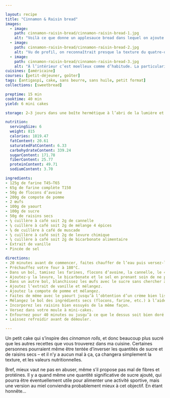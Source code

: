 ```yaml
---

layout: recipe
title: "Cinnamon & Raisin bread"
images:
  - image:
    path: cinnamon-raisin-bread/cinnamon-raisin-bread-1.jpg
    alt: "Voilà ce que donne un applesauce bread dans lequel on ajoute beaucoup de sucre. C’est tout boursoufflé."
  - image:
    path: cinnamon-raisin-bread/cinnamon-raisin-bread-2.jpg
    alt: "Vu de profil, on reconnaîtrait presque la texture du quatre-quart, friable."
  - image:
    path: cinnamon-raisin-bread/cinnamon-raisin-bread-3.jpg
    alt: "À l’intérieur c’est moelleux comme d’habitude. La particularité, c’est que la croûte est beaucoup plus molle."
cuisines: [américaine]
courses: [petit-déjeuner, goûter]
tags: [antigaspi, cake, sans beurre, sans huile, petit format]
collections: [sweetbread]

preptime: 15 min
cooktime: 40 min
yield: 6 mini cakes

storage: 2–3 jours dans une boîte hermétique à l’abri de la lumière et de la chaleur. 5 jours au frigo. 2 mois au congélateur.

nutrition:
  servingSize: 6
  weight: 815
  calories: 1819.47
  fatContent: 20.61
  saturatedFatContent: 6.33
  carbohydrateContent: 339.24
  sugarContent: 171.78
  fiberContent: 25.77
  proteinContent: 49.71
  sodiumContent: 3.70

ingredients:
- 125g de farine T45–T65
- 65g de farine complète T150
- 50g de flocons d’avoine
- 200g de compote de pomme 
- 2 œufs
- 100g de yaourt
- 100g de sucre
- 50g de raisins secs
- ¼ cuillère à café soit 2g de cannelle
- ¼ cuillère à café soit 2g de mélange 4 épices
- ⅛ de cuillère à café de muscade
- ¼ cuillère à café soit 2g de levure chimique
- ¼ cuillère à café soit 2g de bicarbonate alimentaire
- Extrait de vanille 
- Pincée de sel 

directions:
- 20 minutes avant de commencer, faites chauffer de l’eau puis versez-la dans un bol avec les raisins pour les réhydrater.
- Préchauffez votre four à 180°C.
- Dans un bol, tamisez les farines, flocons d’avoine, la cannelle, le 4 épices et la muscade. Mélangez. 
- Ajoutez-y la levure, le bicarbonate et le sel en prenant soin de ne pas les mettre en contact pour le moment. Réservez.
- Dans un autre bol, blanchissez les œufs avec le sucre sans chercher à y apporter trop de volume. 
- Ajoutez l’extrait de vanille et mélangez.
- Ajoutez la compote de pomme et mélangez.
- Faites de même avec le yaourt jusqu’à l’obtention d’un crème bien lisse.
- Mélangez le bol des ingrédients secs (flocons, farine, etc.) à l’aide d’un fouet puis incorporez le en 2 fois dans le bol des ingrédients humides à l’aide d’une maryse.
- Incorporez les raisins bien essuyés de la même façon.
- Versez dans votre moule à mini-cakes.
- Enfournez pour 40 minutes ou jusqu’à ce que le dessus soit bien doré et que la pointe d’un couteau ressorte légèrement humide.
- Laissez refroidir avant de démouler.

---
```


Un petit cake qui s’inspire des <i lang="en">cinnamon rolls</i>, et donc beaucoup plus sucré que les autres recettes que vous trouverez dans ma cuisine. Certaines personnes pourraient même être tentée d’inverser les quantités de sucre et de raisins secs – et il n’y a aucun mal à ça, ça changera simplement la texture, et les valeurs nutritionnelles.

Bref, mieux vaut ne pas en abuser, même s’il propose pas mal de fibres et protéines. Il y a quand même une quantité significative de sucre ajouté, qui pourra être éventuellement utile pour alimenter une activité sportive, mais une version au miel conviendra probablement mieux à cet objectif. En étant honnête…